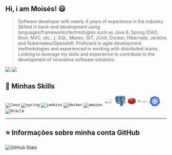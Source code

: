## Hi, i am <strong>Moisés! 😃</strong>

> Software developer with nearly 4 years of experience in the industry. Skilled in back-end development using languages/frameworks/technologies such as Java 8, Spring (DAO, Boot, MVC, etc...), SQL, Maven, GIT, JUnit, Docker, Hibernate, Jenkins and Kubernetes/Openshift. Proficient in agile development methodologies and experienced in working with distributed teams. Looking to leverage my skills and experience to contribute to the development of innovative software solutions.

<div> 
  <a href = "mailto:moisesvidal09@gmail.com"><img src="https://img.shields.io/badge/-Gmail-%23333?style=for-the-badge&logo=gmail&logoColor=white" target="_blank"></a>
  <a href="https://www.linkedin.com/in/mois%C3%A9s-de-brito-e-silva-vidal-25404a173/" target="_blank"><img src="https://img.shields.io/badge/-LinkedIn-%230077B5?style=for-the-badge&logo=linkedin&logoColor=white" target="_blank"></a> 
</div>

## 🚀 Minhas Skills

<code><img height="32" src="https://cdn.jsdelivr.net/gh/devicons/devicon/icons/java/java-original-wordmark.svg" alt="Java"/></code>
<code><img height="32" src="https://cdn.jsdelivr.net/gh/devicons/devicon/icons/spring/spring-original-wordmark.svg" alt="spring"/></code>
<code><img height="32" src="https://cdn.jsdelivr.net/gh/devicons/devicon/icons/jenkins/jenkins-original.svg" alt="jenkins"/></code>
<code><img height="32" src="https://cdn.jsdelivr.net/gh/devicons/devicon/icons/docker/docker-original-wordmark.svg" alt="docker"/></code>
<code><img height="32" src="https://cdn.jsdelivr.net/gh/devicons/devicon/icons/amazonwebservices/amazonwebservices-original-wordmark.svg" alt="amazon"/></code>
<code><img height="32" src="https://raw.githubusercontent.com/github/explore/80688e429a7d4ef2fca1e82350fe8e3517d3494d/topics/mysql/mysql.png" alt="MySQL"/></code>
<code><img height="32" src="https://raw.githubusercontent.com/github/explore/80688e429a7d4ef2fca1e82350fe8e3517d3494d/topics/postgresql/postgresql.png" alt="PostegreSQL"/></code>
<code><img height="32" src="https://raw.githubusercontent.com/github/explore/80688e429a7d4ef2fca1e82350fe8e3517d3494d/topics/redis/redis.png" alt="Redis"/></code>
<code><img height="32" src="https://raw.githubusercontent.com/github/explore/80688e429a7d4ef2fca1e82350fe8e3517d3494d/topics/mongodb/mongodb.png" alt="Mongo"/></code>
<code><img height="32" src="https://raw.githubusercontent.com/github/explore/80688e429a7d4ef2fca1e82350fe8e3517d3494d/topics/kubernetes/kubernetes.png" alt="K8S"/></code>
<code><img height="32" src="https://cdn.jsdelivr.net/gh/devicons/devicon/icons/oracle/oracle-original.svg" alt="Oracle"/></code>

---

## ⭐ Informações sobre minha conta GitHub
![GitHub Stats](https://github-readme-stats.vercel.app/api?username=moisesvidal09&show_icons=true)
